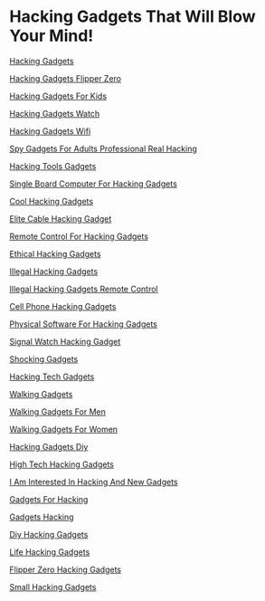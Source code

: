 <h1>Hacking Gadgets That Will Blow Your Mind!</h1><p><a href="post/hacking-gadgets.md">Hacking Gadgets</a></p>
<p><a href="post/hacking-gadgets-flipper-zero.md">Hacking Gadgets Flipper Zero</a></p>
<p><a href="post/hacking-gadgets-for-kids.md">Hacking Gadgets For Kids</a></p>
<p><a href="post/hacking-gadgets-watch.md">Hacking Gadgets Watch</a></p>
<p><a href="post/hacking-gadgets-wifi.md">Hacking Gadgets Wifi</a></p>
<p><a href="post/spy-gadgets-for-adults-professional-real-hacking.md">Spy Gadgets For Adults Professional Real Hacking</a></p>
<p><a href="post/hacking-tools-gadgets.md">Hacking Tools Gadgets</a></p>
<p><a href="post/single-board-computer-for-hacking-gadgets.md">Single Board Computer For Hacking Gadgets</a></p>
<p><a href="post/cool-hacking-gadgets.md">Cool Hacking Gadgets</a></p>
<p><a href="post/elite-cable-hacking-gadget.md">Elite Cable Hacking Gadget</a></p>
<p><a href="post/remote-control-for-hacking-gadgets.md">Remote Control For Hacking Gadgets</a></p>
<p><a href="post/ethical-hacking-gadgets.md">Ethical Hacking Gadgets</a></p>
<p><a href="post/illegal-hacking-gadgets.md">Illegal Hacking Gadgets</a></p>
<p><a href="post/illegal-hacking-gadgets-remote-control.md">Illegal Hacking Gadgets Remote Control</a></p>
<p><a href="post/cell-phone-hacking-gadgets.md">Cell Phone Hacking Gadgets</a></p>
<p><a href="post/physical-software-for-hacking-gadgets.md">Physical Software For Hacking Gadgets</a></p>
<p><a href="post/signal-watch-hacking-gadget.md">Signal Watch Hacking Gadget</a></p>
<p><a href="post/shocking-gadgets.md">Shocking Gadgets</a></p>
<p><a href="post/hacking-tech-gadgets.md">Hacking Tech Gadgets</a></p>
<p><a href="post/walking-gadgets.md">Walking Gadgets</a></p>
<p><a href="post/walking-gadgets-for-men.md">Walking Gadgets For Men</a></p>
<p><a href="post/walking-gadgets-for-women.md">Walking Gadgets For Women</a></p>
<p><a href="post/hacking-gadgets-diy.md">Hacking Gadgets Diy</a></p>
<p><a href="post/high-tech-hacking-gadgets.md">High Tech Hacking Gadgets</a></p>
<p><a href="post/i-am-interested-in-hacking-and-new-gadgets.md">I Am Interested In Hacking And New Gadgets</a></p>
<p><a href="post/gadgets-for-hacking.md">Gadgets For Hacking</a></p>
<p><a href="post/gadgets-hacking.md">Gadgets Hacking</a></p>
<p><a href="post/diy-hacking-gadgets.md">Diy Hacking Gadgets</a></p>
<p><a href="post/life-hacking-gadgets.md">Life Hacking Gadgets</a></p>
<p><a href="post/flipper-zero-hacking-gadgets.md">Flipper Zero Hacking Gadgets</a></p>
<p><a href="post/small-hacking-gadgets.md">Small Hacking Gadgets</a></p>
